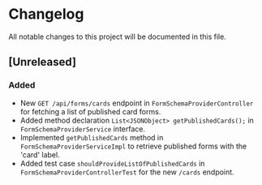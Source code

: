 # Changelog

All notable changes to this project will be documented in this file.

## [Unreleased]

### Added
- New `GET /api/forms/cards` endpoint in `FormSchemaProviderController` for fetching a list of published card forms.
- Added method declaration `List<JSONObject> getPublishedCards();` in `FormSchemaProviderService` interface.
- Implemented `getPublishedCards` method in `FormSchemaProviderServiceImpl` to retrieve published forms with the 'card' label.
- Added test case `shouldProvideListOfPublishedCards` in `FormSchemaProviderControllerTest` for the new `/cards` endpoint.
